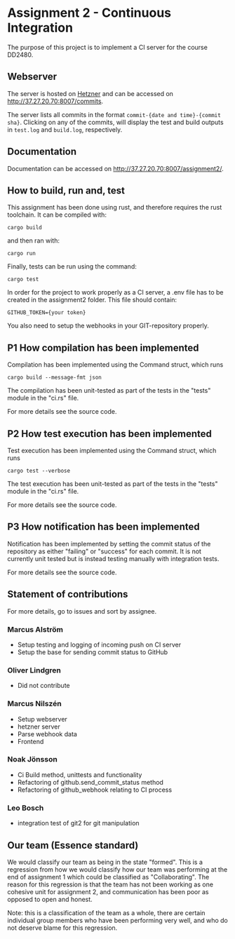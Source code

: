 # Assignment 2 - Continuous Integration
The purpose of this project is to implement a CI server for the course DD2480.

## Webserver
The server is hosted on [Hetzner](https://www.hetzner.com/) and can be accessed on http://37.27.20.70:8007/commits.

The server lists all commits in the format `commit-{date and time}-{commit sha}`. Clicking on any of the commits, will display the test and build outputs in `test.log` and `build.log`, respectively.

## Documentation
Documentation can be accessed on http://37.27.20.70:8007/assignment2/.

## How to build, run and, test
This assignment has been done using rust, and therefore requires the rust toolchain. It can be compiled with:

```
cargo build
```

and then ran with:

```
cargo run
```

Finally, tests can be run using the command:

```
cargo test
```

In order for the project to work properly as a CI server, a .env file has to be created in the assignment2 folder. This file should contain:
```
GITHUB_TOKEN={your token}
```
You also need to setup the webhooks in your GIT-repository properly.

## P1 How compilation has been implemented
Compilation has been implemented using the Command struct, which runs 
```
cargo build --message-fmt json
```


The compilation has been unit-tested as part of the tests in the "tests" module in the "ci.rs" file.

For more details see the source code.

## P2 How test execution has been implemented
Test execution has been implemented using the Command struct, which runs
```
cargo test --verbose
```

The test execution has been unit-tested as part of the tests in the "tests" module in the "ci.rs" file.

For more details see the source code.

## P3 How notification has been implemented
Notification has been implemented by setting the commit status of the repository as either "failing" or "success" for each commit. It is not currently unit tested but is instead testing manually with integration tests.

For more details see the source code.


## Statement of contributions
For more details, go to issues and sort by assignee.

### Marcus Alström
* Setup testing and logging of incoming push on CI server
* Setup the base for sending commit status to GitHub

### Oliver Lindgren
* Did not contribute

### Marcus Nilszén
* Setup webserver
* hetzner server
* Parse webhook data
* Frontend

### Noak Jönsson
* Ci Build method, unittests and functionality
* Refactoring of github.send_commit_status method
* Refactoring of github_webhook relating to CI process

### Leo Bosch
* integration test of git2 for git manipulation

## Our team (Essence standard)
We would classify our team as being in the state "formed". This is a regression from how we would classify how our team was performing at the end of assignment 1 which could be classified as "Collaborating". The reason for this regression is that the team has not been working as one cohesive unit for assignment 2, and communication has been poor as opposed to open and honest.

Note: this is a classification of the team as a whole, there are certain individual group members who have been performing very well, and who do not deserve blame for this regression.
